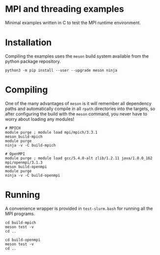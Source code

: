 # MPI and threading examples

Minimal examples written in C to test the MPI runtime environment.

# Installation

Compiling the examples uses the `meson` build system available from
the python package repository.

    python3 -m pip install --user --upgrade meson ninja

# Compiling

One of the many advantages of `meson` is it will remember all
dependency paths and automatically compile in all `rpath` directories
into the targets, so after configuring the build with the `meson`
command, you never have to worry about loading any modules!

	# MPICH
    module purge ; module load mpi/mpich/3.3.1
	meson build-mpich
	module purge
	ninja -v -C build-mpich

	# OpenMPI
	module purge ; module load gcc/5.4.0-alt zlib/1.2.11 java/1.8.0_162 mpi/openmpi/3.1.3
	meson build-openmpi
	module purge
	ninja -v -C build-openmpi

# Running

A convenience wrapper is provided in `test-slurm.bash` for running all
the MPI programs.

	cd build-mpich
	meson test -v
	cd ..

	cd build-openmpi
	meson test -v
	cd ..
